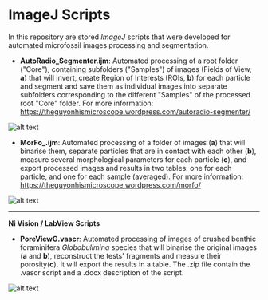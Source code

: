 # ImageJ Scripts
In this repository are stored *ImageJ* scripts that were developed for automated microfossil images processing and segmentation.

* **AutoRadio_Segmenter.ijm**: Automated processing of a root folder ("Core"), containing subfolders ("Samples") of images (Fields of View, **a**) that will invert, create Region of Interests (ROIs, **b**) for each particle and segment and save them as individual images into separate subfolders corresponding to the different "Samples" of the processed root "Core" folder. For more information: https://theguyonhismicroscope.wordpress.com/autoradio-segmenter/

![alt text](https://theguyonhismicroscope.files.wordpress.com/2020/01/sans-titre.jpg?w=2046 "MorFo steps")

* **MorFo_.ijm**: Automated processing of a folder of images (**a**) that will binarise them, separate particles that are in contact with each other (**b**), measure several morphological parameters for each particle (**c**), and export processed images and results in two tables: one for each particle, and one for each sample (averaged). For more information: https://theguyonhismicroscope.wordpress.com/morfo/

![alt text](https://theguyonhismicroscope.files.wordpress.com/2019/12/fig02.jpg?w=2046 "MorFo steps")

***

**Ni Vision / LabView Scripts**

* **PoreViewG.vascr**: Automated processing of images of crushed benthic foraminifera *Globobulimina* species that will binarise the original images (**a** and **b**), reconstruct the tests' fragments and measure their porosity(**c**). It will export the results in a table. The .zip file contain the .vascr script and a .docx description of the script.

![alt text](https://theguyonhismicroscope.files.wordpress.com/2019/12/sans-titre.jpg?w=2046 "PoreViewG steps")
